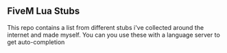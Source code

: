 ## FiveM Lua Stubs
This repo contains a list from different stubs i've collected around the internet and made myself. You can you use these with a language server to get auto-completion